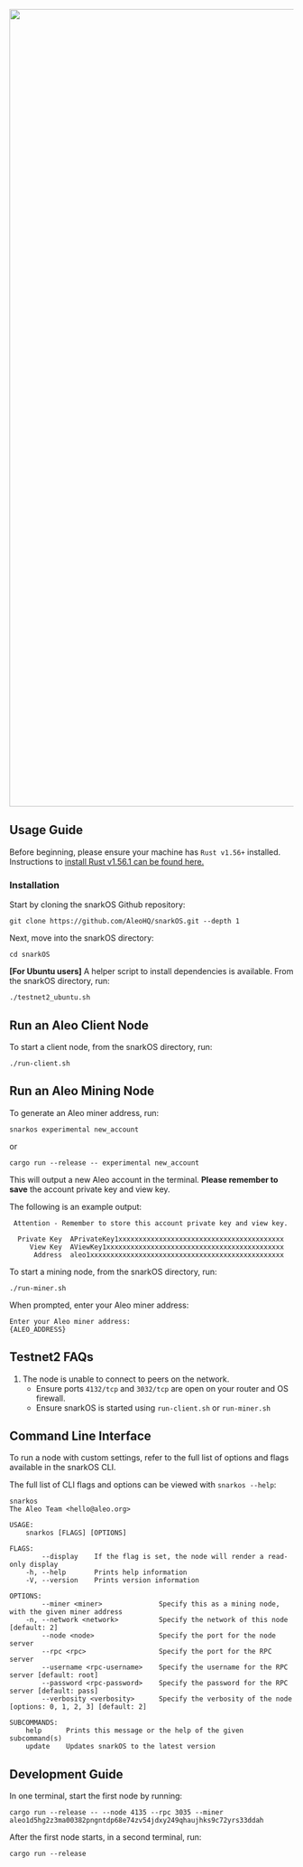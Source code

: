 <p align="center">
    <img alt="snarkOS" width="1412" src="https://cdn.aleo.org/snarkos/banner.png">
</p>

## Usage Guide

Before beginning, please ensure your machine has `Rust v1.56+` installed. Instructions to [install Rust v1.56.1 can be found here.](https://www.rust-lang.org/tools/install)

### Installation

Start by cloning the snarkOS Github repository:
```
git clone https://github.com/AleoHQ/snarkOS.git --depth 1
```

Next, move into the snarkOS directory:
```
cd snarkOS
```

**[For Ubuntu users]** A helper script to install dependencies is available. From the snarkOS directory, run:
```
./testnet2_ubuntu.sh
```

## Run an Aleo Client Node

To start a client node, from the snarkOS directory, run:
```
./run-client.sh
```

## Run an Aleo Mining Node

To generate an Aleo miner address, run:
```
snarkos experimental new_account
```
or
```
cargo run --release -- experimental new_account
```
This will output a new Aleo account in the terminal. **Please remember to save** the account private key and view key.

The following is an example output:
```
 Attention - Remember to store this account private key and view key.

  Private Key  APrivateKey1xxxxxxxxxxxxxxxxxxxxxxxxxxxxxxxxxxxxxxxxx
     View Key  AViewKey1xxxxxxxxxxxxxxxxxxxxxxxxxxxxxxxxxxxxxxxxxxxx
      Address  aleo1xxxxxxxxxxxxxxxxxxxxxxxxxxxxxxxxxxxxxxxxxxxxxxxx
```

To start a mining node, from the snarkOS directory, run:
```
./run-miner.sh
```
When prompted, enter your Aleo miner address:
```
Enter your Aleo miner address:
{ALEO_ADDRESS}
```

## Testnet2 FAQs

1. The node is unable to connect to peers on the network.
    - Ensure ports `4132/tcp` and `3032/tcp` are open on your router and OS firewall.
    - Ensure snarkOS is started using `run-client.sh` or `run-miner.sh`

## Command Line Interface

To run a node with custom settings, refer to the full list of options and flags available in the snarkOS CLI.

The full list of CLI flags and options can be viewed with `snarkos --help`:
```
snarkos
The Aleo Team <hello@aleo.org>

USAGE:
    snarkos [FLAGS] [OPTIONS]

FLAGS:
        --display    If the flag is set, the node will render a read-only display
    -h, --help       Prints help information
    -V, --version    Prints version information

OPTIONS:
        --miner <miner>              Specify this as a mining node, with the given miner address
    -n, --network <network>          Specify the network of this node [default: 2]
        --node <node>                Specify the port for the node server
        --rpc <rpc>                  Specify the port for the RPC server
        --username <rpc-username>    Specify the username for the RPC server [default: root]
        --password <rpc-password>    Specify the password for the RPC server [default: pass]
        --verbosity <verbosity>      Specify the verbosity of the node [options: 0, 1, 2, 3] [default: 2]

SUBCOMMANDS:
    help      Prints this message or the help of the given subcommand(s)
    update    Updates snarkOS to the latest version
```

## Development Guide

In one terminal, start the first node by running:
```
cargo run --release -- --node 4135 --rpc 3035 --miner aleo1d5hg2z3ma00382pngntdp68e74zv54jdxy249qhaujhks9c72yrs33ddah
```

After the first node starts, in a second terminal, run:
```
cargo run --release
```
